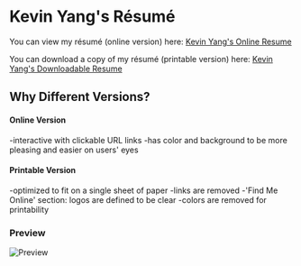 <h1>Kevin Yang's Résumé</h1>

You can view my résumé (online version) here: <a href='https://kyblockstacking.github.io/Resume/' target='_blank'>Kevin Yang's Online Resume</a>

You can download a copy of my résumé (printable version) here: <a href='https://docdro.id/O9laWZe' target='_blank'>Kevin Yang's Downloadable Resume</a>


<h2>Why Different Versions?</h2>
<h4>Online Version</h4>
-interactive with clickable URL links
-has color and background to be more pleasing and easier on users' eyes

<h4>Printable Version</h4>
-optimized to fit on a single sheet of paper
-links are removed
-'Find Me Online' section: logos are defined to be clear
-colors are removed for printability



<h3>Preview</h3>

<img alt='Preview' src='https://user-images.githubusercontent.com/40349734/52904537-b769d300-3202-11e9-915c-62afd7eba792.jpg'>
